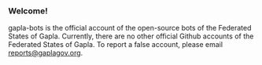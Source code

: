 ### Welcome!

gapla-bots is the official account of the open-source bots of the Federated States of Gapla.
Currently, there are no other official Github accounts of the Federated States of Gapla. To report a false account, please email reports@gaplagov.org.
